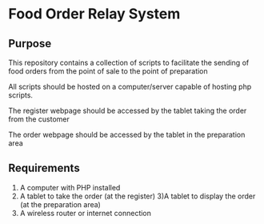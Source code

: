 # Food Order Relay System

## Purpose
This repository contains a collection of scripts to facilitate the sending of food orders from the point of sale to the point of preparation

All scripts should be hosted on a computer/server capable of hosting php scripts.

The register webpage should be accessed by the tablet taking the order from the customer

The order  webpage should be accessed by the tablet in the preparation area

## Requirements
1) A computer with PHP installed
2) A tablet to take the order (at the register)
3)A tablet to display the order (at the preparation area)
4) A wireless router or internet connection


